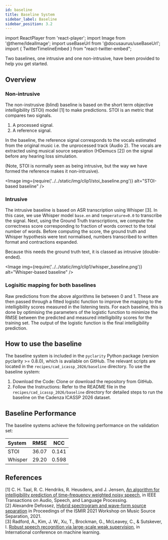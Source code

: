 ```yaml
---
id: baseline
title: Baseline System
sidebar_label: Baseline
sidebar_position: 3.2
---
```

import ReactPlayer from 'react-player';
import Image from '@theme/IdealImage';
import useBaseUrl from '@docusaurus/useBaseUrl';
import { TwitterTimelineEmbed } from "react-twitter-embed";

Two baselines, one intrusive and one non-intrusive, have been provided to help you get started.

## Overview

### Non-intrusive

The non-instrusive (blind) baseline is based on the short term objective intelligibility (STOI) model [1] to make predictions. STOI is an metric that compares two signals.

1. A processed signal.
2. A reference signal.

In the baseline, the reference signal corresponds to the vocals estimated from the original music i.e. the unprocessed track (Audio 2). The vocals are extracted using musical source separation (HDemucs [2]) on the signal before any hearing loss simulation.

(Note, STOI is normally seen as being intrusive, but the way we have formed the reference makes it non-intrusive).

<Image img={require('../../static/img/clip1/stoi_baseline.png')} alt="STOI-based baseline" />

### Intrusive

The intrusive baseline is based on ASR transcription using Whisper [3]. In this case, we use Whisper model `base.en` and `temperature=0.0` to transcribe the signal.
Next, using the Ground Truth transcriptions, we compute the correctness score corresponding to fraction of words correct to the total number of words.
Before computing the score, the ground truth and Whisper hypothesis were text normalised, numbers transcribed to written format and contractions expanded.

Because this needs the ground truth text, it is classed as intrusive (double-ended).

<Image img={require('../../static/img/clip1/whisper_baseline.png')} alt="Whisper-based baseline" />

### Logisitic mapping for both baselines

Raw predictions from the above algorithms lie between 0 and 1. These are then passed through a fitted logistic function to improve the mapping to the intelligibility scores measured in the listening tests. For each baseline, this is done by optimising the parameters of the logistic function to minimize the RMSE between the predicted and measured intelligibility scores for the training set.  The output of the logistic function is the final intelligibility prediction.

## How to use the baseline

The baseline system is included in the `pyclarity` Python package (version pyclarity >= 0.8.0), which is available on GitHub. 
The relevant scripts are located in the `recipes/cad_icassp_2026/baseline` directory. To use the baseline system:

1. Download the Code: Clone or download the repository from GitHub.
2. Follow the Instructions: Refer to the README file in the `recipes/cad_icassp_2026/baseline` directory for detailed steps to run the baseline on the Cadenza ICASSP 2026 dataset.

## Baseline Performance

The baseline systems achieve the following performance on the validation set:

| System  | RMSE  |  NCC  |
|:--------|:-----:|:-----:| 
| STOI    | 36.07 | 0.141 |
| Whisper | 29.20 | 0.598 |

## References 

[1] C. H. Taal, R. C. Hendriks, R. Heusdens, and J. Jensen, [An algorithm for intelligibility prediction of time–frequency weighted noisy speech](https://ieeexplore.ieee.org/document/5713237), in IEEE Transactions on Audio, Speech, and Language Processing.  
[2] Alexandre Defossez, [Hybrid spectrogram and wave-form source separation](https://mdx-workshop.github.io/proceedings/defossez.pdf) in Proceedings of the ISMIR 2021 Workshop on Music Source Separation, 2021.  
[3] Radford, A., Kim, J. W., Xu, T., Brockman, G., McLeavey, C., & Sutskever, I. [Robust speech recognition via large-scale weak supervision](https://proceedings.mlr.press/v202/radford23a/radford23a.pdf), in International conference on machine learning. 
